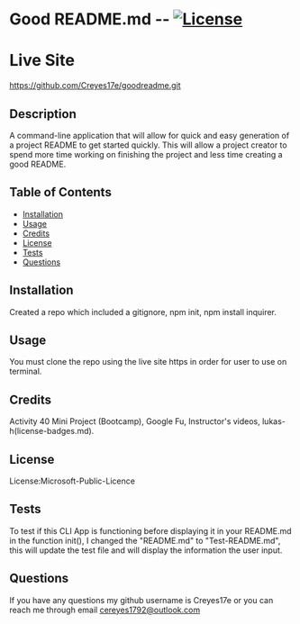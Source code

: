 # Good README.md -- [![License](https://img.shields.io/badge/license-Microsoft-Public-Licence-green.svg)](https://shields.io/)

# Live Site
https://github.com/Creyes17e/goodreadme.git

## Description
A command-line application that will allow for quick and easy generation of a project README to get started quickly. This will allow a project creator to spend more time working on finishing the project and less time creating a good README.

## Table of Contents
* [Installation](#Installation)
* [Usage](#Usage)
* [Credits](#Credits)
* [License](#License)
* [Tests](#Tests)
* [Questions](#Questions)

## Installation
Created a repo which included a gitignore, npm init, npm install inquirer.

## Usage
You must clone the repo using the live site https in order for user to use on terminal.

## Credits
Activity 40 Mini Project (Bootcamp), Google Fu, Instructor's videos, lukas-h(license-badges.md).

## License
License:Microsoft-Public-Licence

## Tests
To test if this CLI App is functioning before displaying it in your README.md in the function init(), I changed the "README.md" to "Test-README.md", this will update the test file and will display the information the user input.

## Questions
If you have any questions my github username is Creyes17e or you can reach me through email cereyes1792@outlook.com

